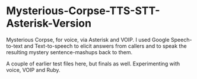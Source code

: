 # Mysterious-Corpse-TTS-STT-Asterisk-Version
Mysterious Corpse, for voice, via Asterisk and VOIP.  I used Google Speech-to-text and Text-to-speech to elicit answers from callers and to speak the resulting mystery sentence-mashups back to them.  

A couple of earlier test files here, but finals as well. 
Experimenting with voice, VOIP and Ruby.
